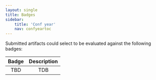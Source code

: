 ```yaml
---
layout: single
title: Badges
sidebar:
    title: 'Conf year'
    nav: confyeartoc
---
```


Submitted artifacts could select to be evaluated against the following badges:

| Badge | Description |
|:-----:|:-----------:|
| TBD   | TDB         |
